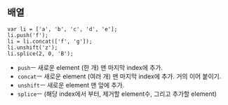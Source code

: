 ## 배열
```
var li = ['a', 'b', 'c', 'd', 'e'];
li.push('f');
li = li.concat(['f', 'g']);
li.unshift('z');
li.splice(2, 0, 'B');
```
- `push`ㅡ 새로운 element (한 개) 맨 마지막 index에 추가.  
- `concat`ㅡ 새로운 element (여러 개) 맨 마지막 index에 추가. 거의 이어 붙이기.  
- `unshift`ㅡ 새로운 element 맨 앞에 추가.  
- `splice`ㅡ (해당 index에서 부터, 제거할 element수, 그리고 추가할 element)  
<br>
